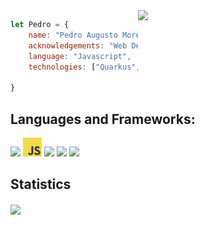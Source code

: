 <img align="right" width="300" src="https://i2.wp.com/allhtaccess.info/wp-content/uploads/2018/03/programming.gif?fit=1281%2C716&ssl=1" />

```javascript
let Pedro = {
    name: "Pedro Augusto Moretti Moreira",
    acknowledgements: "Web Development",
    language: "Javascript",
    technologies: ["Quarkus", "Spring Boot", "NodeJS", "React", "React Native", "Tailwind"]
    
}
```

## **Languages and Frameworks:**  

<code><img src="https://cdn.jsdelivr.net/gh/devicons/devicon@latest/icons/quarkus/quarkus-original-wordmark.svg"/></code>
<code><img height="30" src="https://raw.githubusercontent.com/github/explore/80688e429a7d4ef2fca1e82350fe8e3517d3494d/topics/javascript/javascript.png"></code>
<code><img src="https://cdn.jsdelivr.net/gh/devicons/devicon@latest/icons/react/react-original.svg"/></code>
<code><img src="https://cdn.jsdelivr.net/gh/devicons/devicon@latest/icons/spring/spring-original.svg"/></code>
<code><img src="https://cdn.jsdelivr.net/gh/devicons/devicon@latest/icons/tailwindcss/tailwindcss-original-wordmark.svg"/></code>

## **Statistics**

<a href="https://github.com/Gurupreet">
  <img align="center" src="https://github-readme-stats.vercel.app/api/top-langs/?username=morettipdr&theme=dracula&hide_langs_below=1" />
</a>
